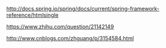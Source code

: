 http://docs.spring.io/spring/docs/current/spring-framework-reference/htmlsingle

https://www.zhihu.com/question/21142149

http://www.cnblogs.com/zhguang/p/3154584.html

